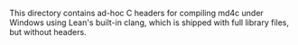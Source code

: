 This directory contains ad-hoc C headers for compiling md4c under Windows using Lean's built-in
clang, which is shipped with full library files, but without headers.
